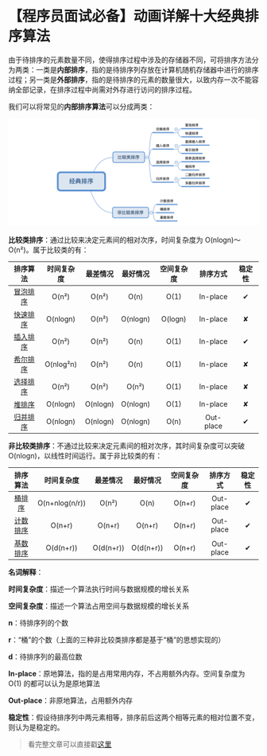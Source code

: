 # 【程序员面试必备】动画详解十大经典排序算法

由于待排序的元素数量不同，使得排序过程中涉及的存储器不同，可将排序方法分为两类：一类是**内部排序**，指的是待排序列存放在计算机随机存储器中进行的排序过程；另一类是**外部排序**，指的是待排序的元素的数量很大，以致内存一次不能容纳全部记录，在排序过程中尚需对外存进行访问的排序过程。

我们可以将常见的**内部排序算法**可以分成两类：

![](sort-category.png)

**比较类排序**：通过比较来决定元素间的相对次序，时间复杂度为 O(nlogn)～O(n²)。属于比较类的有：

|         排序算法          | 时间复杂度 | 最差情况 | 最好情况 | 空间复杂度 | 排序方式 | 稳定性 |
| :-----------------------: | :--------: | :------: | :------: | :--------: | :----: | :-------: |
|  [冒泡排序](BubbleSort)   |   O(n²)    |  O(n²)   |   O(n)   |    O(1)​    |  In-place  | ✔ |
|   [快速排序](QuickSort)   |  O(nlogn)​  |  O(n²)   | O(nlogn)​ |  O(logn)​   | In-place | ✘ |
| [插入排序](InsertionSort) |   O(n²)    |  O(n²)   |   O(n)​   |    O(1)​    |  In-place  | ✔ |
|   [希尔排序](ShellSort)   |  O(nlog²n)​  |  O(n²)   |   O(n)​   |    O(1)​    | In-place | ✘ |
| [选择排序](SelectionSort) |   O(n²)    |  O(n²)   |  O(n²)   |    O(1)​    | In-place | ✘ |
|    [堆排序](HeapSort)     |  O(nlogn)​  | O(nlogn) | O(nlogn)​ |    O(1)​    | In-place | ✘ |
|   [归并排序](MergeSort)   |  O(nlogn)​  | O(nlogn) | O(nlogn)​ |    O(n)​    |  Out-place  | ✔ |

**非比较类排序**：不通过比较来决定元素间的相对次序，其时间复杂度可以突破 O(nlogn)，以线性时间运行。属于非比较类的有：

|         排序算法         | 时间复杂度 | 最差情况  | 最好情况 | 空间复杂度 | 排序方式 | 稳定性 |
| :----------------------: | :--------: | :-------: | :------: | :--------: | :----: | :-------: |
|   [桶排序](BucketSort)   |   O(n+nlog(n/r))​   |   O(n²)   |   O(n)​   |   O(n+r)​   |  Out-place  | ✔ |
| [计数排序](CountingSort) |   O(n+r)​   |  O(n+r)​   |  O(n+r)​  |   O(n+r)​   |  Out-place  | ✔ |
|  [基数排序](RadixSort)   |  O(d(n+r))​  | O(d(n+r)) |  O(d(n+r))  |   O(n+r)​   |  Out-place  | ✔ |

**名词解释**：

**时间复杂度**：描述一个算法执行时间与数据规模的增长关系

**空间复杂度**：描述一个算法占用空间与数据规模的增长关系

**n**：待排序列的个数

**r**：“桶”的个数（上面的三种非比较类排序都是基于“桶”的思想实现的）

**d**：待排序列的最高位数

**In-place**：原地算法，指的是占用常用内存，不占用额外内存。空间复杂度为 O(1) 的都可以认为是原地算法

**Out-place**：非原地算法，占用额外内存

**稳定性**：假设待排序列中两元素相等，排序前后这两个相等元素的相对位置不变，则认为是稳定的。

> 看完整文章可以直接戳[这里](https://blog.fiteen.top/sorting-algorithm)
